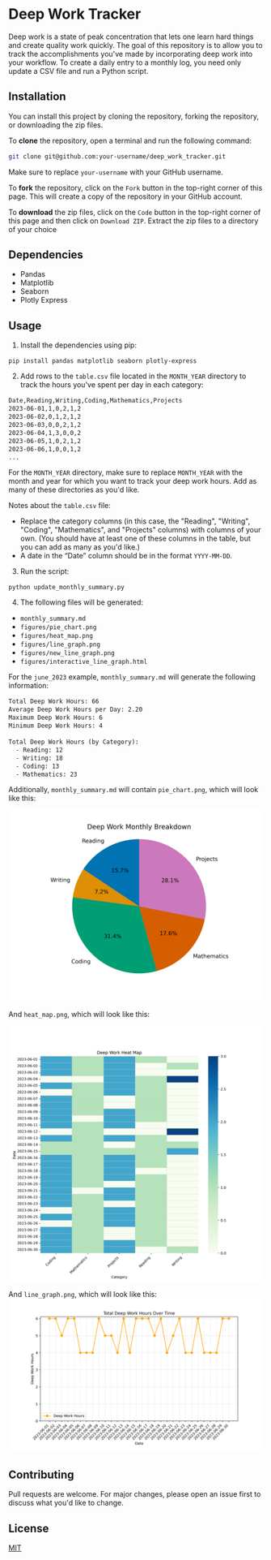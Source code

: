 # Deep Work Tracker

Deep work is a state of peak concentration that lets one learn hard things and create quality work quickly. The goal of this repository is to allow you to track the accomplishments you've made by incorporating deep work into your workflow. To create a daily entry to a monthly log, you need only update a CSV file and run a Python script.

## Installation

You can install this project by cloning the repository, forking the repository, or downloading the zip files.

To **clone** the repository, open a terminal and run the following command:

```sh
git clone git@github.com:your-username/deep_work_tracker.git
```

Make sure to replace `your-username` with your GitHub username.

To **fork** the repository, click on the `Fork` button in the top-right corner of this page. This will create a copy of the repository in your GitHub account.

To **download** the zip files, click on the `Code` button in the top-right corner of this page and then click on `Download ZIP`. Extract the zip files to a directory of your choice

## Dependencies

- Pandas
- Matplotlib
- Seaborn 
- Plotly Express

## Usage

1. Install the dependencies using pip:

```
pip install pandas matplotlib seaborn plotly-express
```

2. Add rows to the `table.csv` file located in the `MONTH_YEAR` directory to track the hours you've spent per day in each category:

```
Date,Reading,Writing,Coding,Mathematics,Projects
2023-06-01,1,0,2,1,2
2023-06-02,0,1,2,1,2
2023-06-03,0,0,2,1,2
2023-06-04,1,3,0,0,2
2023-06-05,1,0,2,1,2
2023-06-06,1,0,0,1,2
...
```

For the `MONTH_YEAR` directory, make sure to replace `MONTH_YEAR` with the month and year for which you want to track your deep work hours. Add as many of these directories as you'd like. 

Notes about the `table.csv` file:
- Replace the category columns (in this case, the "Reading", "Writing", "Coding", "Mathematics", and "Projects" columns) with columns of your own. (You should have at least one of these columns in the table, but you can add as many as you'd like.)
- A date in the “Date” column should be in the format `YYYY-MM-DD`. 

3. Run the script:

```
python update_monthly_summary.py
```

4. The following files will be generated:

- `monthly_summary.md`
- `figures/pie_chart.png`
- `figures/heat_map.png`
- `figures/line_graph.png`
- `figures/new_line_graph.png`
- `figures/interactive_line_graph.html`

For the `june_2023` example, `monthly_summary.md` will generate the following information:

```
Total Deep Work Hours: 66
Average Deep Work Hours per Day: 2.20
Maximum Deep Work Hours: 6
Minimum Deep Work Hours: 4

Total Deep Work Hours (by Category):
  - Reading: 12
  - Writing: 18
  - Coding: 13
  - Mathematics: 23
```

Additionally, `monthly_summary.md` will contain `pie_chart.png`, which will look like this:

![Sample Pie Chart](june_2023/figures/pie_chart.png)

And `heat_map.png`, which will look like this:

![Sample Heat Map](june_2023/figures/heat_map.png)

And `line_graph.png`, which will look like this:
![Line Graph](june_2023/figures/line_graph.png)

## Contributing

Pull requests are welcome. For major changes, please open an issue first to discuss what you'd like to change.

## License

[MIT](https://choosealicense.com/licenses/mit/)